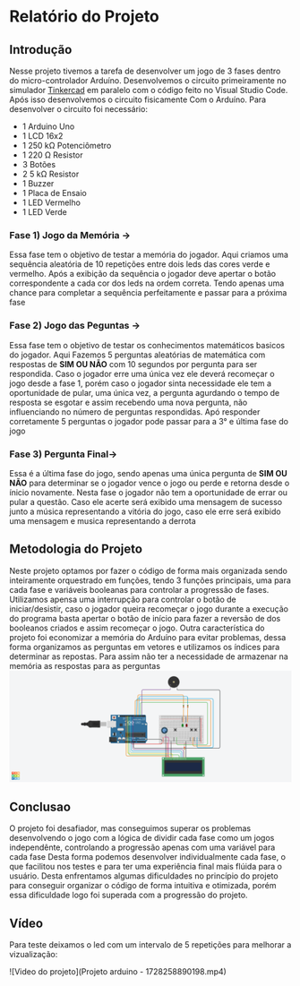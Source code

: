 # Relatório do Projeto
## Introdução
Nesse projeto tivemos a tarefa de desenvolver um jogo de 3 fases dentro do micro-controlador Arduíno.
Desenvolvemos o circuito primeiramente no simulador [Tinkercad](https://www.tinkercad.com/) em paralelo com o código feito no Visual Studio Code.
Após isso desenvolvemos o circuito fisicamente Com o Arduíno.
Para desenvolver o circuito foi necessário:
- 1   Arduino Uno
- 1   LCD 16x2
- 1 	250 kΩ Potenciômetro
- 1 	220 Ω Resistor
- 3 	Botões
- 2 	5 kΩ Resistor
- 1 	Buzzer
- 1   Placa de Ensaio
- 1   LED Vermelho
- 1   LED Verde

### Fase 1) Jogo da Memória ->
  Essa fase tem o objetivo de testar a memória do jogador. Aqui criamos uma sequência aleatória de 10 repetições entre dois leds das cores verde e vermelho.
  Após a exibição da sequência o jogador deve apertar o botão correspondente a cada cor dos leds na ordem correta. 
  Tendo apenas uma chance para completar a sequência perfeitamente e passar para a próxima fase

### Fase 2) Jogo das Peguntas ->
  Essa fase tem o objetivo de testar os conhecimentos matemáticos basicos do jogador. Aqui Fazemos 5 perguntas aleatórias de matemática com respostas de __SIM OU NÃO__ com 10 segundos por pergunta para ser respondida.
  Caso o jogador erre uma única vez ele deverá recomeçar o jogo desde a fase 1, porém caso o jogador sinta necessidade ele tem a oportunidade de pular, uma única vez, a pergunta agurdando o tempo de resposta se esgotar e assim recebendo uma nova pergunta, não influenciando no número de perguntas respondidas.
  Apó responder corretamente 5 perguntas o jogador pode passar para a 3° e última fase do jogo

### Fase 3) Pergunta Final->
  Essa é a última fase do jogo, sendo apenas uma única pergunta de __SIM OU NÃO__ para determinar se o jogador vence o jogo ou perde e retorna desde o ínicio novamente. Nesta fase o jogador não tem a oportunidade de errar ou pular a questão. Caso ele acerte será exibido uma mensagem de sucesso junto a música representando a vitória do jogo, caso ele erre será exibido uma mensagem e musica representando a derrota

## Metodologia do Projeto
Neste projeto optamos por fazer o código de forma mais organizada sendo inteiramente orquestrado em funções, tendo 3 funções principais, uma para cada fase e variáveis booleanas para controlar a progressão de fases.
Utilizamos apensa uma interrupção para controlar o botão de iniciar/desistir, caso o jogador queira recomeçar o jogo durante a execução do programa basta apertar o botão de início para fazer a reversão de dos booleanos criados e assim recomeçar o jogo.
Outra característica do projeto foi economizar a memória do Arduíno para evitar problemas, dessa forma organizamos as perguntas em vetores e utilizamos os índices para determinar as repostas. Para assim não ter a necessidade de armazenar na memória as respostas para as perguntas 
  ![Imagem do projeto](img/imagem1.png)


## Conclusao
O projeto foi desafiador, mas conseguimos superar os problemas desenvolvendo o jogo com a lógica de dividir cada fase como um jogos independênte, controlando a progressão apenas com uma variável para cada fase
Desta forma podemos desenvolver individualmente cada fase, o que facilitou nos testes e para ter uma experiência final mais flúida para o usuário.
Desta enfrentamos algumas dificuldades no princípio do projeto para conseguir organizar o código de forma intuitiva e otimizada, porém essa dificuldade logo foi superada com a progressão do projeto.

## Vídeo
Para teste deixamos o led com um intervalo de 5 repetições para melhorar a vizualização:

![Video do projeto](Projeto arduino - 1728258890198.mp4)


